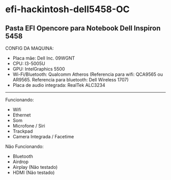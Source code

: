 # efi-hackintosh-dell5458-OC
Pasta EFI Opencore para Notebook Dell Inspiron 5458
----------------------------------------------------

CONFIG DA MAQUINA:

- Placa mãe: Dell Inc. 09WGNT 
- CPU: I3-5005U 
- GPU: IntelGraphics 5500 
- Wi-Fi/Bluetooth: Qualcomm Atheros 
(Referencia para wifi: QCA9565 ou AR9565. Referencia para bluetooth: Dell Wireless 1707)
- Placa de audio integrada: RealTek ALC3234

-----------------------------------------------------
Funcionando:

- Wifi
- Ethernet
- Som 
- Microfone / Siri
- Trackpad
- Camera Integrada / Facetime


Não Funcionando:
- Bluetooth
- Airdrop
- Airplay (Não testado)
- HDMI (Não testado) 
